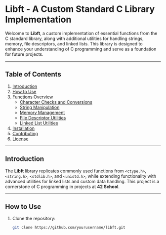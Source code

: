 # Libft - A Custom Standard C Library Implementation

Welcome to **Libft**, a custom implementation of essential functions from the C standard library, along with additional utilities for handling strings, memory, file descriptors, and linked lists. This library is designed to enhance your understanding of C programming and serve as a foundation for future projects.

---

## Table of Contents

1. [Introduction](#introduction)
2. [How to Use](#how-to-use)
3. [Functions Overview](#functions-overview)
   - [Character Checks and Conversions](#character-checks-and-conversions)
   - [String Manipulation](#string-manipulation)
   - [Memory Management](#memory-management)
   - [File Descriptor Utilities](#file-descriptor-utilities)
   - [Linked List Utilities](#linked-list-utilities)
4. [Installation](#installation)
5. [Contributing](#contributing)
6. [License](#license)

---

## Introduction

The **Libft** library replicates commonly used functions from `<ctype.h>`, `<string.h>`, `<stdlib.h>`, and `<unistd.h>`, while extending functionality with advanced utilities for linked lists and custom data handling. This project is a cornerstone of C programming in projects at **42 School**.

---

## How to Use

1. Clone the repository:
   ```bash
   git clone https://github.com/yourusername/libft.git
